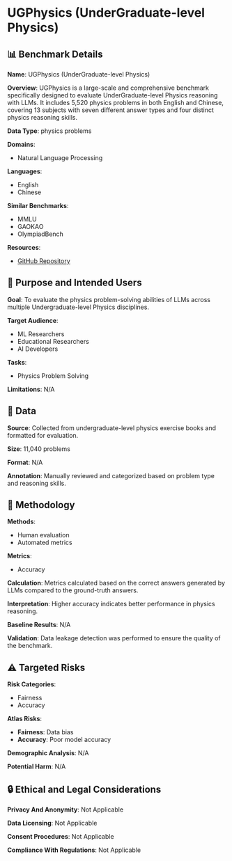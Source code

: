 # UGPhysics (UnderGraduate-level Physics)

## 📊 Benchmark Details

**Name**: UGPhysics (UnderGraduate-level Physics)

**Overview**: UGPhysics is a large-scale and comprehensive benchmark specifically designed to evaluate UnderGraduate-level Physics reasoning with LLMs. It includes 5,520 physics problems in both English and Chinese, covering 13 subjects with seven different answer types and four distinct physics reasoning skills.

**Data Type**: physics problems

**Domains**:
- Natural Language Processing

**Languages**:
- English
- Chinese

**Similar Benchmarks**:
- MMLU
- GAOKAO
- OlympiadBench

**Resources**:
- [GitHub Repository](https://github.com/YangLabHKUST/UGPhysics)

## 🎯 Purpose and Intended Users

**Goal**: To evaluate the physics problem-solving abilities of LLMs across multiple Undergraduate-level Physics disciplines.

**Target Audience**:
- ML Researchers
- Educational Researchers
- AI Developers

**Tasks**:
- Physics Problem Solving

**Limitations**: N/A

## 💾 Data

**Source**: Collected from undergraduate-level physics exercise books and formatted for evaluation.

**Size**: 11,040 problems

**Format**: N/A

**Annotation**: Manually reviewed and categorized based on problem type and reasoning skills.

## 🔬 Methodology

**Methods**:
- Human evaluation
- Automated metrics

**Metrics**:
- Accuracy

**Calculation**: Metrics calculated based on the correct answers generated by LLMs compared to the ground-truth answers.

**Interpretation**: Higher accuracy indicates better performance in physics reasoning.

**Baseline Results**: N/A

**Validation**: Data leakage detection was performed to ensure the quality of the benchmark.

## ⚠️ Targeted Risks

**Risk Categories**:
- Fairness
- Accuracy

**Atlas Risks**:
- **Fairness**: Data bias
- **Accuracy**: Poor model accuracy

**Demographic Analysis**: N/A

**Potential Harm**: N/A

## 🔒 Ethical and Legal Considerations

**Privacy And Anonymity**: Not Applicable

**Data Licensing**: Not Applicable

**Consent Procedures**: Not Applicable

**Compliance With Regulations**: Not Applicable
